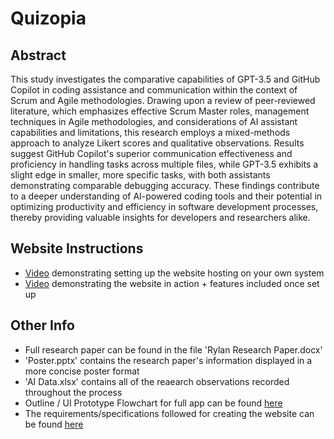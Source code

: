 # Quizopia

## Abstract

This study investigates the comparative capabilities of GPT-3.5 and GitHub Copilot in coding assistance and communication within the context of Scrum and Agile methodologies. Drawing upon a review of peer-reviewed literature, which emphasizes effective Scrum Master roles, management techniques in Agile methodologies, and considerations of AI assistant capabilities and limitations, this research employs a mixed-methods approach to analyze Likert scores and qualitative observations. Results suggest GitHub Copilot's superior communication effectiveness and proficiency in handling tasks across multiple files, while GPT-3.5 exhibits a slight edge in smaller, more specific tasks, with both assistants demonstrating comparable debugging accuracy. These findings contribute to a deeper understanding of AI-powered coding tools and their potential in optimizing productivity and efficiency in software development processes, thereby providing valuable insights for developers and researchers alike.

## Website Instructions

- [Video](https://www.loom.com/share/71cee8dc0a164fbcba4907ef0cebe9bf) demonstrating setting up the website hosting on your own system
- [Video](https://www.loom.com/share/3051d22a0e864058a5398710efedff86) demonstrating the website in action + features included once set up

## Other Info

- Full research paper can be found in the file 'Rylan Research Paper.docx'
- 'Poster.pptx' contains the research paper's information displayed in a more concise poster format
- 'AI Data.xlsx' contains all of the reaearch observations recorded throughout the process
- Outline / UI Prototype Flowchart for full app can be found [here](https://www.figma.com/design/qvL9FpSd9Od9jLs65ZSzlO/UI-for-Q-Brain-Quiz-Website?node-id=0-1&t=aybpiTvpcfDF0qU6-1)
- The requirements/specifications followed for creating the website can be found [here](https://docs.google.com/document/d/1pmdiRumd7X_K0peIykOe6g0V9nnw6Fr0/edit?usp=sharing&ouid=106283006824196976075&rtpof=true&sd=true)
